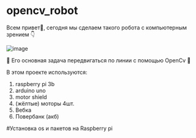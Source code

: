 # opencv_robot

Всем привет👋, сегодня мы сделаем такого робота с компьютерным зрением 👇

![image](https://github.com/EgorArd/Photo/blob/main/Без%20имени.png)

💎 Его основная задача передвигаться по линии с помощью OpenCv 💎

В этом проекте используются:
1. raspberry pi 3b
2. arduino uno
3. motor shield 
4. (жёлтые) моторы 4шт.
5. Вебка
6. Повербанк (акб)


#Установка os и пакетов на Raspberry pi




